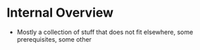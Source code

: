 # Internal Overview

- Mostly a collection of stuff that does not fit elsewhere, some prerequisites, some
  other

